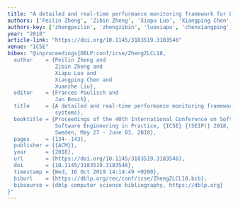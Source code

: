 ```yaml
---
title: "A detailed and real-time performance monitoring framework for blockchain systems"
authors: ['Peilin Zheng', 'Zibin Zheng', 'Xiapu Luo', 'Xiangping Chen', 'Xuanzhe Liu']
authors-key: ['zhengpeilin', 'zhengzibin', 'luoxiapu', 'chenxiangping', 'liuxuanzhe']
year: "2018"
article-link: "https://doi.org/10.1145/3183519.3183546"
venue: "ICSE"
bibex: "@inproceedings{DBLP:conf/icse/ZhengZLCL18,
  author    = {Peilin Zheng and
               Zibin Zheng and
               Xiapu Luo and
               Xiangping Chen and
               Xuanzhe Liu},
  editor    = {Frances Paulisch and
               Jan Bosch},
  title     = {A detailed and real-time performance monitoring framework for blockchain
               systems},
  booktitle = {Proceedings of the 40th International Conference on Software Engineering:
               Software Engineering in Practice, {ICSE} {(SEIP)} 2018, Gothenburg,
               Sweden, May 27 - June 03, 2018},
  pages     = {134--143},
  publisher = {{ACM}},
  year      = {2018},
  url       = {https://doi.org/10.1145/3183519.3183546},
  doi       = {10.1145/3183519.3183546},
  timestamp = {Wed, 16 Oct 2019 14:14:49 +0200},
  biburl    = {https://dblp.org/rec/conf/icse/ZhengZLCL18.bib},
  bibsource = {dblp computer science bibliography, https://dblp.org}
}"
---
```

